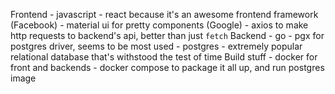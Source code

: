 Frontend
    - javascript
        - react because it's an awesome frontend framework (Facebook)
        - material ui for pretty components (Google)
        - axios to make http requests to backend's api, better than just `fetch`
Backend
    - go
        - pgx for postgres driver, seems to be most used
    - postgres
        - extremely popular relational database that's withstood the test of time
Build stuff
    - docker for front and backends
    - docker compose to package it all up, and run postgres image